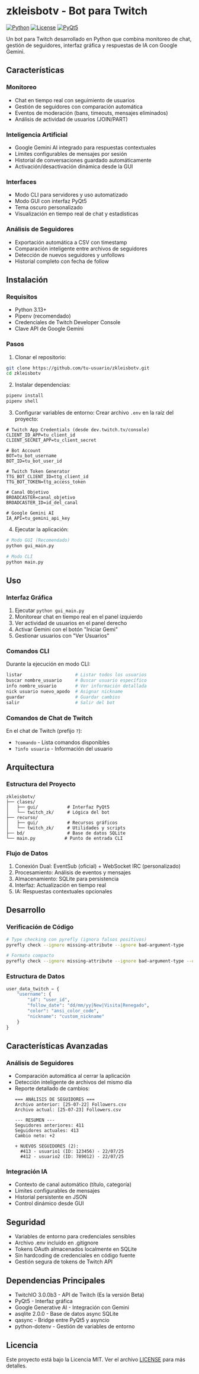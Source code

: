 # zkleisbotv - Bot para Twitch

[![Python](https://img.shields.io/badge/Python-3.13-blue.svg)](https://python.org)
[![License](https://img.shields.io/badge/License-MIT-green.svg)](LICENSE)
[![PyQt5](https://img.shields.io/badge/GUI-PyQt5-orange.svg)](https://pypi.org/project/PyQt5/)

Un bot para Twitch desarrollado en Python que combina monitoreo de chat, gestión de seguidores, interfaz gráfica y respuestas de IA con Google Gemini.

## Características

### Monitoreo
- Chat en tiempo real con seguimiento de usuarios
- Gestión de seguidores con comparación automática
- Eventos de moderación (bans, timeouts, mensajes eliminados)
- Análisis de actividad de usuarios (JOIN/PART)

### Inteligencia Artificial
- Google Gemini AI integrado para respuestas contextuales
- Límites configurables de mensajes por sesión
- Historial de conversaciones guardado automáticamente
- Activación/desactivación dinámica desde la GUI

### Interfaces
- Modo CLI para servidores y uso automatizado
- Modo GUI con interfaz PyQt5
- Tema oscuro personalizado
- Visualización en tiempo real de chat y estadísticas

### Análisis de Seguidores
- Exportación automática a CSV con timestamp
- Comparación inteligente entre archivos de seguidores
- Detección de nuevos seguidores y unfollows
- Historial completo con fecha de follow

## Instalación

### Requisitos
- Python 3.13+
- Pipenv (recomendado)
- Credenciales de Twitch Developer Console
- Clave API de Google Gemini

### Pasos

1. Clonar el repositorio:
```bash
git clone https://github.com/tu-usuario/zkleisbotv.git
cd zkleisbotv
```

2. Instalar dependencias:
```bash
pipenv install
pipenv shell
```

3. Configurar variables de entorno:
Crear archivo `.env` en la raíz del proyecto:
```env
# Twitch App Credentials (desde dev.twitch.tv/console)
CLIENT_ID_APP=tu_client_id
CLIENT_SECRET_APP=tu_client_secret

# Bot Account
BOT=tu_bot_username
BOT_ID=tu_bot_user_id

# Twitch Token Generator
TTG_BOT_CLIENT_ID=ttg_client_id
TTG_BOT_TOKEN=ttg_access_token

# Canal Objetivo
BROADCASTER=canal_objetivo
BROADCASTER_ID=id_del_canal

# Google Gemini AI
IA_API=tu_gemini_api_key
```

4. Ejecutar la aplicación:
```bash
# Modo GUI (Recomendado)
python gui_main.py

# Modo CLI
python main.py
```

## Uso

### Interfaz Gráfica
1. Ejecutar `python gui_main.py`
2. Monitorear chat en tiempo real en el panel izquierdo
3. Ver actividad de usuarios en el panel derecho
4. Activar Gemini con el botón "Iniciar Gemi"
5. Gestionar usuarios con "Ver Usuarios"

### Comandos CLI
Durante la ejecución en modo CLI:
```bash
listar                    # Listar todos los usuarios
buscar nombre_usuario     # Buscar usuario específico
info nombre_usuario       # Ver información detallada
nick usuario nuevo_apodo  # Asignar nickname
guardar                   # Guardar cambios
salir                     # Salir del bot
```

### Comandos de Chat de Twitch
En el chat de Twitch (prefijo `?`):
- `?comando` - Lista comandos disponibles
- `?info usuario` - Información del usuario

## Arquitectura

### Estructura del Proyecto
```
zkleisbotv/
├── clases/
│   ├── gui/           # Interfaz PyQt5
│   └── twitch_zk/     # Lógica del bot
├── recurso/
│   ├── gui/           # Recursos gráficos
│   └── twitch_zk/     # Utilidades y scripts
├── bd/                # Base de datos SQLite
└── main.py           # Punto de entrada CLI
```

### Flujo de Datos
1. Conexión Dual: EventSub (oficial) + WebSocket IRC (personalizado)
2. Procesamiento: Análisis de eventos y mensajes
3. Almacenamiento: SQLite para persistencia
4. Interfaz: Actualización en tiempo real
5. IA: Respuestas contextuales opcionales

## Desarrollo

### Verificación de Código
```bash
# Type checking con pyrefly (ignora falsos positivos)
pyrefly check --ignore missing-attribute --ignore bad-argument-type

# Formato compacto
pyrefly check --ignore missing-attribute --ignore bad-argument-type --output-format min-text
```

### Estructura de Datos
```python
user_data_twitch = {
    "username": {
        "id": "user_id",
        "follow_date": "dd/mm/yy|New|Visita|Renegado",
        "color": "ansi_color_code", 
        "nickname": "custom_nickname"
    }
}
```

## Características Avanzadas

### Análisis de Seguidores
- Comparación automática al cerrar la aplicación
- Detección inteligente de archivos del mismo día
- Reporte detallado de cambios:
  ```
  === ANÁLISIS DE SEGUIDORES ===
  Archivo anterior: [25-07-22] Followers.csv
  Archivo actual: [25-07-23] Followers.csv
  
  --- RESUMEN ---
  Seguidores anteriores: 411
  Seguidores actuales: 413
  Cambio neto: +2
  
  + NUEVOS SEGUIDORES (2):
    #413 - usuario1 (ID: 123456) - 22/07/25
    #412 - usuario2 (ID: 789012) - 22/07/25
  ```

### Integración IA
- Contexto de canal automático (título, categoría)
- Límites configurables de mensajes
- Historial persistente en JSON
- Control dinámico desde GUI

## Seguridad

- Variables de entorno para credenciales sensibles
- Archivo .env incluido en .gitignore
- Tokens OAuth almacenados localmente en SQLite
- Sin hardcoding de credenciales en código fuente
- Gestión segura de tokens de Twitch API

## Dependencias Principales

- TwitchIO 3.0.0b3 - API de Twitch (Es la versión Beta)
- PyQt5 - Interfaz gráfica
- Google Generative AI - Integración con Gemini
- asqlite 2.0.0 - Base de datos async SQLite
- qasync - Bridge entre PyQt5 y asyncio
- python-dotenv - Gestión de variables de entorno

## Licencia

Este proyecto está bajo la Licencia MIT. Ver el archivo [LICENSE](LICENSE) para más detalles.